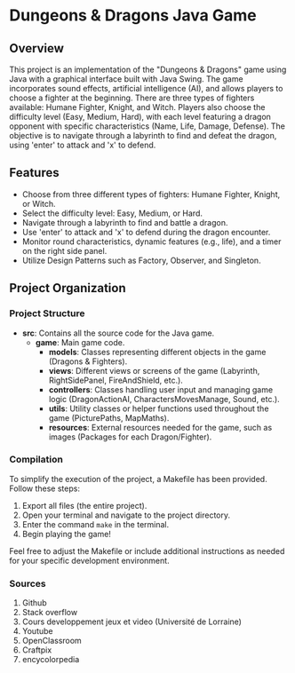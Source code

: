 # Dungeons & Dragons Java Game

## Overview
This project is an implementation of the "Dungeons & Dragons" game using Java with a graphical interface built with Java Swing. The game incorporates sound effects, artificial intelligence (AI), and allows players to choose a fighter at the beginning. There are three types of fighters available: Humane Fighter, Knight, and Witch. Players also choose the difficulty level (Easy, Medium, Hard), with each level featuring a dragon opponent with specific characteristics (Name, Life, Damage, Defense). The objective is to navigate through a labyrinth to find and defeat the dragon, using 'enter' to attack and 'x' to defend.

## Features
- Choose from three different types of fighters: Humane Fighter, Knight, or Witch.
- Select the difficulty level: Easy, Medium, or Hard.
- Navigate through a labyrinth to find and battle a dragon.
- Use 'enter' to attack and 'x' to defend during the dragon encounter.
- Monitor round characteristics, dynamic features (e.g., life), and a timer on the right side panel.
- Utilize Design Patterns such as Factory, Observer, and Singleton.

## Project Organization

### Project Structure
- **src**: Contains all the source code for the Java game.
  - **game**: Main game code.
    - **models**: Classes representing different objects in the game (Dragons & Fighters).
    - **views**: Different views or screens of the game (Labyrinth, RightSidePanel, FireAndShield, etc.).
    - **controllers**: Classes handling user input and managing game logic (DragonActionAI, CharactersMovesManage, Sound, etc.).
    - **utils**: Utility classes or helper functions used throughout the game (PicturePaths, MapMaths).
    - **resources**: External resources needed for the game, such as images (Packages for each Dragon/Fighter).

### Compilation
To simplify the execution of the project, a Makefile has been provided. Follow these steps:
1. Export all files (the entire project).
2. Open your terminal and navigate to the project directory.
3. Enter the command `make` in the terminal.
4. Begin playing the game!

Feel free to adjust the Makefile or include additional instructions as needed for your specific development environment.




### Sources 
 1. Github
 2. Stack overflow
 3.  Cours developpement jeux et video (Université de Lorraine)
 4.  Youtube
 5. OpenClassroom
 6. Craftpix
 7. encycolorpedia
 
